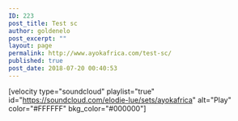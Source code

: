 ```yaml
---
ID: 223
post_title: Test sc
author: goldenelo
post_excerpt: ""
layout: page
permalink: http://www.ayokafrica.com/test-sc/
published: true
post_date: 2018-07-20 00:40:53
---
```

[velocity type="soundcloud" playlist="true" id="https://soundcloud.com/elodie-lue/sets/ayokafrica" alt="Play" color="#FFFFFF" bkg_color="#000000"]